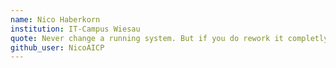 ```yaml
---
name: Nico Haberkorn
institution: IT-Campus Wiesau
quote: Never change a running system. But if you do rework it completly.
github_user: NicoAICP
---
```


